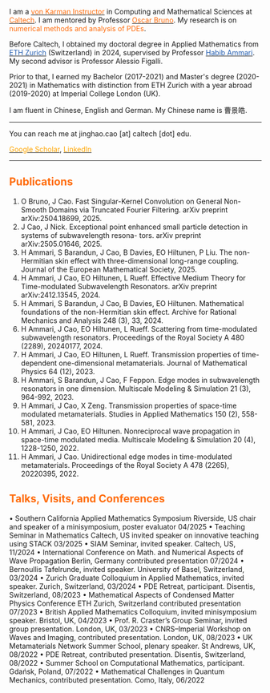 I am a [<font color="#FF6C0C">von Karman Instructor</font>](https://www.cms.caltech.edu/about/positions/vonkarman) in Computing and Mathematical Sciences at [<font color="#FF6C0C">Caltech</font>](https://www.cms.caltech.edu/people/jinghao-cao). I am mentored by Professor [<font color="#FF6C0C">Oscar Bruno</font>](https://www.cms.caltech.edu/people/obruno). 
My research is on <font color="#FF6C0C">numerical methods and analysis of PDEs</font>.
	
Before Caltech, I obtained my doctoral degree in Applied Mathematics from [<font color="#215CAF">ETH Zurich</font>](https://math.ethz.ch/news-and-events/news/d-math-news/2024/05/doctoral-exam-of-jinghao-cao.html) (Switzerland) in 2024, supervised by Professor [<font color="#215CAF">Habib Ammari</font>](https://people.math.ethz.ch/~hammari/). My second advisor is Professor Alessio Figalli. 

Prior to that, I earned my Bachelor (2017-2021) and Master's degree (2020-2021) in Mathematics with distinction from ETH Zurich with a year abroad (2019-2020) at Imperial College London (UK).

I am fluent in Chinese, English and German. My Chinese name is 曹景皓.

---
You can reach me at jinghao.cao [at] caltech [dot] edu.
 
[<font color="orange">Google Scholar</font>](https://scholar.google.com/citations?user=Hp5IpFcAAAAJ), [<font color="orange">LinkedIn</font>](https://www.linkedin.com/in/jinghaocao)

---

## <font color="#FF6C0C">Publications</font> 
1. O Bruno, J Cao. Fast Singular-Kernel Convolution on General Non-Smooth Domains via Truncated
Fourier Filtering. arXiv preprint arXiv:2504.18699, 2025.
2. J Cao, J Nick. Exceptional point enhanced small particle detection in systems of subwavelength resona-
tors. arXiv preprint arXiv:2505.01646, 2025.
3. H Ammari, S Barandun, J Cao, B Davies, EO Hiltunen, P Liu. The non-Hermitian skin effect with
three-dimensional long-range coupling. Journal of the European Mathematical Society, 2025.
4. H Ammari, J Cao, EO Hiltunen, L Rueff. Effective Medium Theory for Time-modulated Subwavelength
Resonators. arXiv preprint arXiv:2412.13545, 2024.
5. H Ammari, S Barandun, J Cao, B Davies, EO Hiltunen. Mathematical foundations of the non-Hermitian
skin effect. Archive for Rational Mechanics and Analysis 248 (3), 33, 2024.
6. H Ammari, J Cao, EO Hiltunen, L Rueff. Scattering from time-modulated subwavelength resonators.
Proceedings of the Royal Society A 480 (2289), 20240177, 2024.
7. H Ammari, J Cao, EO Hiltunen, L Rueff. Transmission properties of time-dependent one-dimensional
metamaterials. Journal of Mathematical Physics 64 (12), 2023.
8. H Ammari, S Barandun, J Cao, F Feppon. Edge modes in subwavelength resonators in one dimension.
Multiscale Modeling & Simulation 21 (3), 964-992, 2023.
9. H Ammari, J Cao, X Zeng. Transmission properties of space-time modulated metamaterials. Studies in
Applied Mathematics 150 (2), 558-581, 2023.
10. H Ammari, J Cao, EO Hiltunen. Nonreciprocal wave propagation in space-time modulated media.
Multiscale Modeling & Simulation 20 (4), 1228-1250, 2022.
11. H Ammari, J Cao. Unidirectional edge modes in time-modulated metamaterials. Proceedings of the
Royal Society A 478 (2265), 20220395, 2022.



## <font color="#FF6C0C">Talks, Visits, and Conferences</font>

• Southern California Applied Mathematics Symposium Riverside, US
chair and speaker of a minisymposium, poster evaluator 04/2025
• Teaching Seminar in Mathematics Caltech, US
invited speaker on innovative teaching using STACK 03/2025
• SIAM Seminar, invited speaker. Caltech, US, 11/2024
• International Conference on Math. and Numerical Aspects of Wave Propagation Berlin, Germany
contributed presentation 07/2024
• Bernoullis Tafelrunde, invited speaker. University of Basel, Switzerland, 03/2024
• Zurich Graduate Colloquium in Applied Mathematics, invited speaker. Zurich, Switzerland, 03/2024
• PDE Retreat, participant. Disentis, Switzerland, 08/2023
• Mathematical Aspects of Condensed Matter Physics Conference ETH Zurich, Switzerland
contributed presentation 07/2023
• British Applied Mathematics Colloquium, invited minisymposium speaker. Bristol, UK, 04/2023
• Prof. R. Craster’s Group Seminar, invited group presentation. London, UK, 03/2023
• CNRS–Imperial Workshop on Waves and Imaging, contributed presentation. London, UK, 08/2023
• UK Metamaterials Network Summer School, plenary speaker. St Andrews, UK, 08/2022
• PDE Retreat, contributed presentation. Disentis, Switzerland, 08/2022
• Summer School on Computational Mathematics, participant. Gdańsk, Poland, 07/2022
• Mathematical Challenges in Quantum Mechanics, contributed presentation. Como, Italy, 06/2022

